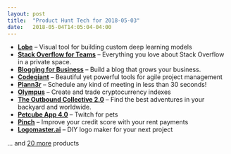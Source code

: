 ```yaml
---
layout: post
title:  "Product Hunt Tech for 2018-05-03"
date:   2018-05-04T14:05:04-04:00
---
```


* **[Lobe](https://www.producthunt.com/posts/lobe?utm_campaign=producthunt-api&utm_medium=api&utm_source=Application%3A+Daily+Digest+RSS+%28ID%3A+3202%29)** – Visual tool for building custom deep learning models
* **[Stack Overflow for Teams](https://www.producthunt.com/posts/stack-overflow-for-teams?utm_campaign=producthunt-api&utm_medium=api&utm_source=Application%3A+Daily+Digest+RSS+%28ID%3A+3202%29)** – Everything you love about Stack Overflow in a private space.
* **[Blogging for Business](https://www.producthunt.com/posts/blogging-for-business?utm_campaign=producthunt-api&utm_medium=api&utm_source=Application%3A+Daily+Digest+RSS+%28ID%3A+3202%29)** – Build a blog that grows your business.
* **[Codegiant](https://www.producthunt.com/posts/codegiant-2?utm_campaign=producthunt-api&utm_medium=api&utm_source=Application%3A+Daily+Digest+RSS+%28ID%3A+3202%29)** – Beautiful yet powerful tools for agile project management
* **[Plann3r](https://www.producthunt.com/posts/plann3r?utm_campaign=producthunt-api&utm_medium=api&utm_source=Application%3A+Daily+Digest+RSS+%28ID%3A+3202%29)** – Schedule any kind of meeting in less than 30 seconds!
* **[Olympus](https://www.producthunt.com/posts/olympus?utm_campaign=producthunt-api&utm_medium=api&utm_source=Application%3A+Daily+Digest+RSS+%28ID%3A+3202%29)** – Create and trade cryptocurrency indexes
* **[The Outbound Collective 2.0](https://www.producthunt.com/posts/the-outbound-collective-2-0?utm_campaign=producthunt-api&utm_medium=api&utm_source=Application%3A+Daily+Digest+RSS+%28ID%3A+3202%29)** – Find the best adventures in your backyard and worldwide.
* **[Petcube App 4.0](https://www.producthunt.com/posts/petcube-app-4-0?utm_campaign=producthunt-api&utm_medium=api&utm_source=Application%3A+Daily+Digest+RSS+%28ID%3A+3202%29)** – Twitch for pets
* **[Pinch](https://www.producthunt.com/posts/pinch-2?utm_campaign=producthunt-api&utm_medium=api&utm_source=Application%3A+Daily+Digest+RSS+%28ID%3A+3202%29)** – Improve your credit score with your rent payments
* **[Logomaster.ai](https://www.producthunt.com/posts/logomaster-ai?utm_campaign=producthunt-api&utm_medium=api&utm_source=Application%3A+Daily+Digest+RSS+%28ID%3A+3202%29)** – DIY logo maker for your next project

… and [20 more](https://www.producthunt.com/tech) products